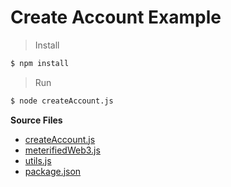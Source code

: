 # Create Account Example

> Install

```bash
$ npm install
```

> Run

```bash
$ node createAccount.js
```

**Source Files**

* [createAccount.js](includes/create-account/createAccount.js)
* [meterifiedWeb3.js](includes/create-account/meterifiedWeb3.js)
* [utils.js](includes/create-account/utils.js)
* [package.json](includes/create-account/package.json)
